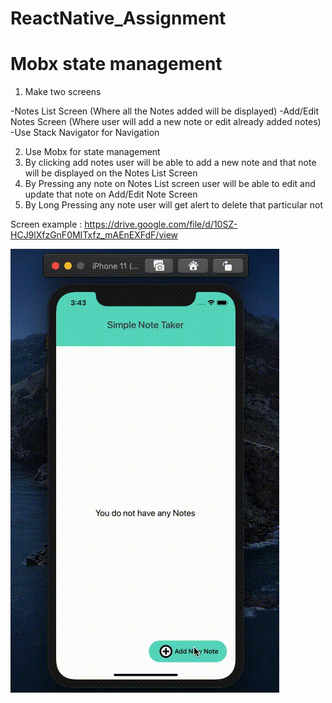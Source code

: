# ReactNative_Assignment
# Mobx state management

1. Make two screens 

-Notes List Screen (Where all the Notes added will be displayed)
-Add/Edit Notes Screen (Where user will add a new note or edit already added notes)
-Use Stack Navigator for Navigation

2. Use Mobx for state management
3. By clicking add notes user will be able to add a new note and that note will be displayed on the Notes List Screen
4. By Pressing any note on Notes List screen user will be able to edit and update that note on Add/Edit Note Screen
5. By Long Pressing any note user will get alert to delete that particular not

Screen example : 
https://drive.google.com/file/d/10SZ-HCJ9lXfzGnF0MITxfz_mAEnEXFdF/view

![](https://github.com/shivanshirusia19/ReactNative_Assignment/blob/Mobx-State-Management/src/assets/Screen%20Recording%202021-04-06%20at%203.43.48%20AM.gif)
